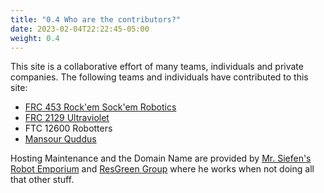 ```yaml
---
title: "0.4 Who are the contributors?"
date: 2023-02-04T22:22:45-05:00
weight: 0.4
---
```


This site is a collaborative effort of many teams, individuals and private companies. The following teams and individuals have contributed to this site:

- [FRC 453 Rock'em Sock'em Robotics](http://rockemsockemrobotics.com/)
- [FRC 2129 Ultraviolet](https://swrobotics.com/)
- FTC 12600 Robotters
- [Mansour Quddus](https://github.com/devmanso)

Hosting Maintenance and the Domain Name are provided by [Mr. Siefen's Robot Emporium](https://www.mrsiefensrobotemporium.com/) and [ResGreen Group](https://resgreengroup.com/) where he works when not doing all that other stuff.